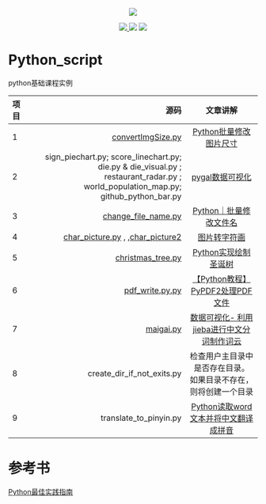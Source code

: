 <!--
 * @Author: your name
 * @Date: 2021-04-25 09:50:02
 * @LastEditTime: 2021-10-15 15:24:56
 * @LastEditors: Please set LastEditors
 * @Description: In User Settings Edit
 * @FilePath: /Python_script/README.md
-->

<p align="center">
  <a href="">  <img border="0" src="https://user-images.githubusercontent.com/21971405/142834539-fcd1923b-5bb4-4dda-9ee6-d716fe3cf7c9.png">
    </a>
</p>

<p align="center">
    <a href=""> <img border="0" src="https://user-images.githubusercontent.com/21971405/112426756-72b2ad80-8d73-11eb-8151-aa8edf48b2d9.png"/></a><a href="https://segmentfault.com/blog/jx-treehouse">     <img border="0" src="https://user-images.githubusercontent.com/21971405/112427420-81e62b00-8d74-11eb-9c7b-ec6577aa2df7.png"/></a>
  </a><a href="https://www.zhihu.com/column/c_1069272612663902208">     <img border="0" src="https://user-images.githubusercontent.com/21971405/112428507-3a609e80-8d76-11eb-9335-072c9f7d7966.png"/></a>
</p>



# Python_script
python基础课程实例

| 项目 | 源码 | 文章讲解 |
| :-----| ----: | :----: |
| 1| [convertImgSize.py](https://github.com/JXtreehouse/Python_script/blob/main/convertImgSize.py) | [Python批量修改图片尺寸](https://www.toutiao.com/a6924638337550615053/?log_from=f9083f8c6e089_1634279427147) |
| 2 | sign_piechart.py; score_linechart.py; die.py & die_visual.py ; restaurant_radar.py ; world_population_map.py; github_python_bar.py|[pygal数据可视化](https://zhuanlan.zhihu.com/p/421845313) |
| 3| [change_file_name.py ](https://github.com/JXtreehouse/Python_script/blob/main/change_file_name.py) | [Python｜批量修改文件名](https://mp.weixin.qq.com/s?__biz=MzkyMjE4NTA4OQ==&mid=2247484814&idx=1&sn=edb1301b118582740fbb700b35f1f88b&chksm=c1f97960f68ef076d5c73fb9aabdc0b9096d5b4b1755f577669930740d32d5f913dbc3909374&token=357056644&lang=zh_CN#rd)|
|4 | [char_picture.py](https://github.com/JXtreehouse/Python_script/blob/main/char_picture.py) , ,[char_picture2](https://github.com/JXtreehouse/Python_script/blob/main/char_picture2.py) | [图片转字符画](https://mp.weixin.qq.com/s?__biz=MzkyMjE4NTA4OQ==&mid=2247483813&idx=1&sn=f3135fd11be8913bd40035ead68be1b6&chksm=c1f97d4bf68ef45d9d9fb6f931fa5462f3499feba05379734b9ca6db78f6c707b4476f709bca&token=357056644&lang=zh_CN#rd)|
|5|[christmas_tree.py](https://github.com/JXtreehouse/Python_script/blob/backup/christmas_tree2.py)|[Python实现绘制圣诞树](https://mp.weixin.qq.com/s?__biz=MzkyMjE4NTA4OQ==&mid=2247484073&idx=1&sn=f0d0020eaa655ecf5ba5a29e844ea5f0&chksm=c1f97e47f68ef7517479c2353ca4a47424b0a5437e0a3ad9250fbf2d6f765d0ea91f5b795a5c&token=1665462260&lang=zh_CN#rd)|
| 6 | [pdf_write.py.py](https://github.com/JXtreehouse/Python_script/blob/main/pdf_write.py)|[【Python教程】PyPDF2处理PDF文件](https://mp.weixin.qq.com/s?__biz=MzkyMjE4NTA4OQ==&mid=2247483781&idx=1&sn=1c047575b2cf9b9b3f470fa5b23aad67&chksm=c1f97d6bf68ef47d4cfd07fa06de1f8e45e942853488a2212b2fc0f86de80530f2e83d204bcd&token=357056644&lang=zh_CN#rd) | 
| 7 | [maigai.py ](https://github.com/AlexZ33/Python_data/blob/main/%E6%95%B0%E6%8D%AE%E5%8F%AF%E8%A7%86%E5%8C%96%E6%BC%AB%E6%B8%B8/maigai.py)|[数据可视化- 利用jieba进行中文分词制作词云](https://mp.weixin.qq.com/s?__biz=MzkyMjE4NTA4OQ==&mid=2247484792&idx=2&sn=8289c52b648c5459d2fff1698d005491&chksm=c1f97996f68ef080c87acb1555ea84542de9445a8e34abf7d1f7c4977483e8a53c422db88904&token=357056644&lang=zh_CN#rd) | 
|8|create_dir_if_not_exits.py|检查用户主目录中是否存在目录。 如果目录不存在，则将创建一个目录|
|9| translate_to_pinyin.py| [Python读取word文本并将中文翻译成拼音](https://zhuanlan.zhihu.com/p/368053324)|
# 参考书
[Python最佳实践指南](https://pythonguidecn.readthedocs.io/zh/latest/)



